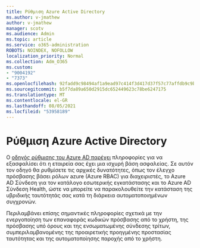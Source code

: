 ```yaml
---
title: Ρύθμιση Azure Active Directory
ms.author: v-jmathew
author: v-jmathew
manager: scotv
ms.audience: Admin
ms.topic: article
ms.service: o365-administration
ROBOTS: NOINDEX, NOFOLLOW
localization_priority: Normal
ms.collection: Adm_O365
ms.custom:
- "9004192"
- "7373"
ms.openlocfilehash: 92fadd9c98494af1a9ead97c414f3d417d37f57c77affdb9c9b3568dff4b889d
ms.sourcegitcommit: b5f7da89a650d2915dc652449623c78be6247175
ms.translationtype: MT
ms.contentlocale: el-GR
ms.lasthandoff: 08/05/2021
ms.locfileid: "53958189"
---
```

# <a name="set-up-azure-active-directory"></a>Ρύθμιση Azure Active Directory

Ο [οδηγός ρύθμισης του Azure AD παρέχει](https://go.microsoft.com/fwlink/?linkid=2134390) πληροφορίες για να εξασφαλίσει ότι η εταιρεία σας έχει μια ισχυρή βάση ασφαλείας. Σε αυτόν τον οδηγό θα ρυθμίσετε τις αρχικές δυνατότητες, όπως τον έλεγχο πρόσβασης βάσει ρόλων azure (Azure RBAC) για διαχειριστές, το Azure AD Σύνδεση για τον κατάλογο εσωτερικής εγκατάστασης και το Azure AD Σύνδεση Health, ώστε να μπορείτε να παρακολουθείτε την κατάσταση της υβριδικής ταυτότητάς σας κατά τη διάρκεια αυτοματοποιημένων συγχρονών.

Περιλαμβάνει επίσης σημαντικές πληροφορίες σχετικά με την ενεργοποίηση των επαναφοράς κωδικών πρόσβασης από το χρήστη, της πρόσβασης υπό όρους και της ενσωματωμένης σύνδεσης τρίτων, συμπεριλαμβανομένης της προαιρετικής προηγμένης προστασίας ταυτότητας και της αυτοματοποίησης παροχής από το χρήστη.
